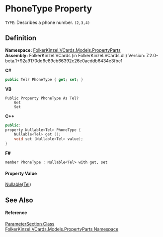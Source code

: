 # PhoneType Property


`TYPE`: Describes a phone number. `(2,3,4)`



## Definition
**Namespace:** <a href="dbd283d2-4531-056c-7d94-281acad42316.md">FolkerKinzel.VCards.Models.PropertyParts</a>  
**Assembly:** FolkerKinzel.VCards (in FolkerKinzel.VCards.dll) Version: 7.2.0-beta.1+92a9170dd6e89cb66392c26e0acddb6434e3fbc1

**C#**
``` C#
public Tel? PhoneType { get; set; }
```
**VB**
``` VB
Public Property PhoneType As Tel?
	Get
	Set
```
**C++**
``` C++
public:
property Nullable<Tel> PhoneType {
	Nullable<Tel> get ();
	void set (Nullable<Tel> value);
}
```
**F#**
``` F#
member PhoneType : Nullable<Tel> with get, set
```



#### Property Value
<a href="https://learn.microsoft.com/dotnet/api/system.nullable-1" target="_blank" rel="noopener noreferrer">Nullable</a>(<a href="812fce9d-734d-1493-834c-58f45408588f.md">Tel</a>)

## See Also


#### Reference
<a href="9ce61c6e-887e-11ed-315e-910e380fb81e.md">ParameterSection Class</a>  
<a href="dbd283d2-4531-056c-7d94-281acad42316.md">FolkerKinzel.VCards.Models.PropertyParts Namespace</a>  

